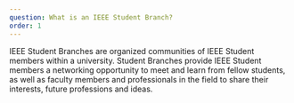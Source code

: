```yaml
---
question: What is an IEEE Student Branch?
order: 1
---
```

IEEE Student Branches are organized communities of IEEE Student members within a university. Student Branches provide IEEE Student members a networking opportunity to meet and learn from fellow students, as well as faculty members and professionals in the field to share their interests, future professions and ideas.